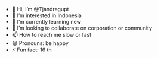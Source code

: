- 👋 Hi, I’m @Tjandragupt
- 👀 I’m interested in Indonesia
- 🌱 I’m currently learning new
- 💞️ I’m looking to collaborate on corporation or community
- 📫 How to reach me slow or fast
- 😄 Pronouns: be happy
- ⚡ Fun fact: 16 th

<!---
Tjandragupt/Tjandragupt is a ✨ special ✨ repository because its `README.md` (this file) appears on your GitHub profile.
You can click the Preview link to take a look at your changes.
--->
